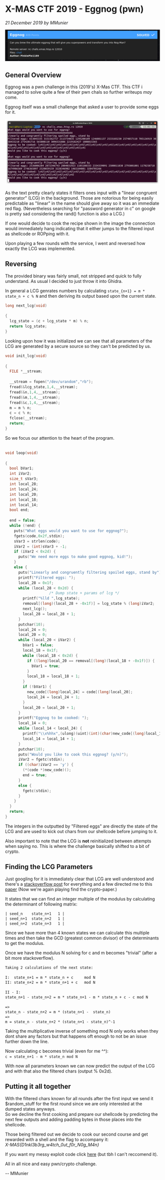 # X-MAS CTF 2019 - Eggnog (pwn)

*21 December 2019 by MMunier* 

![Challenge Description](Eggnog.png)

## General Overview
Eggnog was a pwn challenge in this (2019's) X-Mas CTF.
This CTF i managed to solve quite a few of their pwn chals so further writeups *may* come.

Eggnog itself was a small challenge that asked a user to provide some eggs for it.

![Challenge Description](Eggnog-interaction.png)

As the text pretty clearly states it filters ones input with a "linear congruent generator" (LCG) in the background.
Those are notorious for being easily predictable as "linear" in the name should give away so it was an immediate red flag.
(Nevertheless searching for "password generator in c" on google is pretty sad considering the rand() function is also a LCG.)

If one would decide to cook the recipe shown in the image the connection would immediately hang indicating that it either jumps to the filtered input as shellcode or ROPping with it.

Upon playing a few rounds with the service, I went and reversed how exactly the LCG was implemented.

## Reversing

The provided binary was fairly small, not stripped and quick to fully understand. As usual I decided to just throw it into Ghidra. 

In general a LCG genrates numbers by calculating 
`state_{n+1} = m * state_n + c % N`
and then deriving its output based upon the current state.

``` c
long next_lcg(void)

{
  lcg_state = (c + lcg_state * m) % n;
  return lcg_state;
}
```


Looking upon how it was initialized we can see that all parameters of the LCG are generated by a secure source so they can't be predicted by us.

``` c
void init_lcg(void)

{
  FILE *__stream;
  
  __stream = fopen("/dev/urandom","rb");
  fread(&lcg_state,1,4,__stream);
  fread(&n,1,4,__stream);
  fread(&m,1,4,__stream);
  fread(&c,1,4,__stream);
  m = m % n;
  c = c % n;
  fclose(__stream);
  return;
}
```

So we focus our attention to the heart of the program.

``` c

void loop(void)

{
  bool bVar1;
  int iVar2;
  size_t sVar3;
  int local_28;
  int local_24;
  int local_20;
  int local_18;
  int local_14;
  bool end;
  
  end = false;
  while (!end) {
    puts("What eggs would you want to use for eggnog?");
    fgets(code,0x2f,stdin);
    sVar3 = strlen(code);
    iVar2 = (int)sVar3 + -1;
    if (iVar2 < 0x2d) {
      puts("We need more eggs to make good eggnog, kid!");
    }
    else {
      puts("Linearly and congruently filtering spoiled eggs, stand by");
      printf("Filtered eggs: ");
      local_28 = 0x1f;
      while (local_28 < 0x2d) {
                    /* Dump state + params of lcg */
        printf("%lld ",lcg_state);
        removal[(long)(local_28 + -0x1f)] = lcg_state % (long)iVar2;
        next_lcg();
        local_28 = local_28 + 1;
      }
      putchar(10);
      local_24 = 0;
      local_20 = 0;
      while (local_20 < iVar2) {
        bVar1 = false;
        local_18 = 0x1f;
        while (local_18 < 0x2d) {
          if ((long)local_20 == removal[(long)(local_18 + -0x1f)]) {
            bVar1 = true;
          }
          local_18 = local_18 + 1;
        }
        if (!bVar1) {
          new_code[(long)local_24] = code[(long)local_20];
          local_24 = local_24 + 1;
        }
        local_20 = local_20 + 1;
      }
      printf("Eggnog to be cooked: ");
      local_14 = 0;
      while (local_14 < local_24) {
        printf("\\x%hhx",(ulong)(uint)(int)(char)new_code[(long)local_14]);
        local_14 = local_14 + 1;
      }
      putchar(10);
      puts("Would you like to cook this eggnog? (y/n)");
      iVar2 = fgetc(stdin);
      if ((char)iVar2 == 'y') {
        (*(code *)new_code)();
        end = true;
      }
      else {
        fgetc(stdin);
      }
    }
  }
  return;
}
```

The integers in the outputted by "Filtered eggs" are directly the state of the LCG and are used to kick out chars from our shellcode before jumping to it.

Also important to note that the LCG is **not** reinitialized between attempts when saying no.
This is where the challenge basically shifted to a bit of crypto.

## Finding the LCG Parameters

Just googling for it is immediately clear that LCG are well understood and there's a [stackoverflow post](https://security.stackexchange.com/questions/4268/cracking-a-linear-congruential-generator) for everything and a few directed me to this [paper](http://www.reteam.org/papers/e59.pdf) (Now we're again playing find the crypto-paper.)

It states that we can find an integer multiple of the modulus by calculating the determinant of following matrix:

```
| seed_n    state_n+1   1 |
| seed_n+1  state_n+2   1 |
| seed_n+2  state_n+3   1 |
```
Since we have more than 4 known states we can calculate this multiple times and then take the GCD (greatest common divisor) of the determinants to get the modulus.

Once we have the modulus N solving for c and m becomes "trivial" (after a bit more stackoverflow).

```
Taking 2 calculations of the next state:

I:  state_n+1 = m * state_n + c     mod N
II: state_n+2 = m * state_n+1 + c   mod N

II - I: 
state_n+1 - state_n+2 = m * state_n+1 - m * state_n + c - c mod N

=>
state_n - state_n+2 = m * (state_n+1 -  state_n)
=> 
m = state_n - state_n+2 * (state_n+1 - state_n)^-1 
```

Taking the multiplicative inverse of something mod N only works when they dont share any factors but that happens oft enough to not be an issue further down the line.

Now calculating c becomes trivial (even for me ^^):\
`c = state_n+1 - m * state_n mod N`

With now all parameters known we can now predict the output of the LCG and with that also the filtered chars (output % 0x2d).

## Putting it all together
With the filtered chars known for all rounds after the first input we send it $random_stuff for the first round since we are only interested at the dumped states anyways.\
So we decline the first cooking and prepare our shellcode by predicting the next few outputs and adding padding bytes in those places into the shellcode.

Those being filtered out we decide to cook our second course
and get rewarded with a shell and the flag to accompany it:\
*X-MAS{D1nkl3b3rg_w4tch_0ut_f0r_N0g_M4n}*

If you want my messy exploit code click [here](Eggnog_ex.py) (but tbh I can't reccomend it). 

All in all nice and easy pwn/crypto challenge.

-- MMunier
